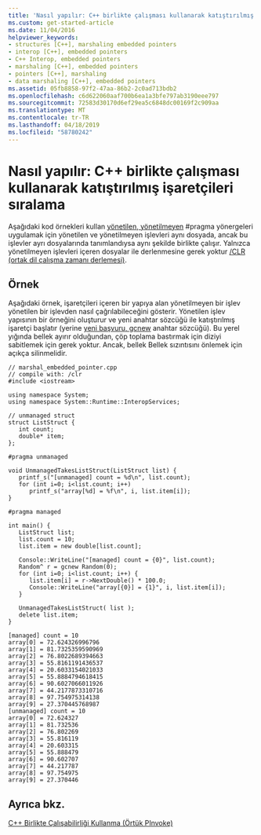 ```yaml
---
title: 'Nasıl yapılır: C++ birlikte çalışması kullanarak katıştırılmış işaretçileri sıralama'
ms.custom: get-started-article
ms.date: 11/04/2016
helpviewer_keywords:
- structures [C++], marshaling embedded pointers
- interop [C++], embedded pointers
- C++ Interop, embedded pointers
- marshaling [C++], embedded pointers
- pointers [C++], marshaling
- data marshaling [C++], embedded pointers
ms.assetid: 05fb8858-97f2-47aa-86b2-2c0ad713bdb2
ms.openlocfilehash: c6d622060aaf700b6ea1a3bfe797ab3190eee797
ms.sourcegitcommit: 72583d30170d6ef29ea5c6848dc00169f2c909aa
ms.translationtype: MT
ms.contentlocale: tr-TR
ms.lasthandoff: 04/18/2019
ms.locfileid: "58780242"
---
```

# <a name="how-to-marshal-embedded-pointers-using-c-interop"></a>Nasıl yapılır: C++ birlikte çalışması kullanarak katıştırılmış işaretçileri sıralama

Aşağıdaki kod örnekleri kullan [yönetilen, yönetilmeyen](../preprocessor/managed-unmanaged.md) #pragma yönergeleri uygulamak için yönetilen ve yönetilmeyen işlevleri aynı dosyada, ancak bu işlevler ayrı dosyalarında tanımlandıysa aynı şekilde birlikte çalışır. Yalnızca yönetilmeyen işlevleri içeren dosyalar ile derlenmesine gerek yoktur [/CLR (ortak dil çalışma zamanı derlemesi)](../build/reference/clr-common-language-runtime-compilation.md).

## <a name="example"></a>Örnek

Aşağıdaki örnek, işaretçileri içeren bir yapıya alan yönetilmeyen bir işlev yönetilen bir işlevden nasıl çağrılabileceğini gösterir. Yönetilen işlev yapısının bir örneğini oluşturur ve yeni anahtar sözcüğü ile katıştırılmış işaretçi başlatır (yerine [yeni başvuru, gcnew](../extensions/ref-new-gcnew-cpp-component-extensions.md) anahtar sözcüğü). Bu yerel yığında bellek ayırır olduğundan, çöp toplama bastırmak için diziyi sabitlemek için gerek yoktur. Ancak, bellek Bellek sızıntısını önlemek için açıkça silinmelidir.

```
// marshal_embedded_pointer.cpp
// compile with: /clr
#include <iostream>

using namespace System;
using namespace System::Runtime::InteropServices;

// unmanaged struct
struct ListStruct {
   int count;
   double* item;
};

#pragma unmanaged

void UnmanagedTakesListStruct(ListStruct list) {
   printf_s("[unmanaged] count = %d\n", list.count);
   for (int i=0; i<list.count; i++)
      printf_s("array[%d] = %f\n", i, list.item[i]);
}

#pragma managed

int main() {
   ListStruct list;
   list.count = 10;
   list.item = new double[list.count];

   Console::WriteLine("[managed] count = {0}", list.count);
   Random^ r = gcnew Random(0);
   for (int i=0; i<list.count; i++) {
      list.item[i] = r->NextDouble() * 100.0;
      Console::WriteLine("array[{0}] = {1}", i, list.item[i]);
   }

   UnmanagedTakesListStruct( list );
   delete list.item;
}
```

```Output
[managed] count = 10
array[0] = 72.624326996796
array[1] = 81.7325359590969
array[2] = 76.8022689394663
array[3] = 55.8161191436537
array[4] = 20.6033154021033
array[5] = 55.8884794618415
array[6] = 90.6027066011926
array[7] = 44.2177873310716
array[8] = 97.754975314138
array[9] = 27.370445768987
[unmanaged] count = 10
array[0] = 72.624327
array[1] = 81.732536
array[2] = 76.802269
array[3] = 55.816119
array[4] = 20.603315
array[5] = 55.888479
array[6] = 90.602707
array[7] = 44.217787
array[8] = 97.754975
array[9] = 27.370446
```

## <a name="see-also"></a>Ayrıca bkz.

[C++ Birlikte Çalışabilirliği Kullanma (Örtük PInvoke)](../dotnet/using-cpp-interop-implicit-pinvoke.md)
